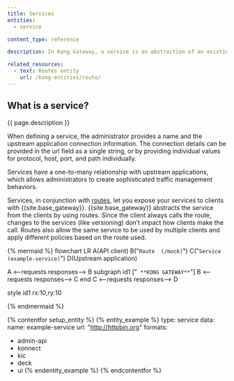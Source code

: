 ```yaml
---
title: Services
entities:
  - service

content_type: reference

description: In Kong Gateway, a service is an abstraction of an existing upstream application. Services can store collections of objects like plugin configurations, and policies, and they can be associated with routes.

related_resources:
  - text: Routes entity
    url: /kong-entities/route/
---
```


## What is a service?

{{ page.description }}

When defining a service, the administrator provides a name and the upstream application connection information. The connection details can be provided in the url field as a single string, or by providing individual values for protocol, host, port, and path individually.

Services have a one-to-many relationship with upstream applications, which allows administrators to create sophisticated traffic management behaviors.

Services, in conjunction with [routes](/kong-entities/route/), let you expose your services to clients with {{site.base_gateway}}. {{site.base_gateway}} abstracts the service from the clients by using routes. Since the client always calls the route, changes to the services (like versioning) don’t impact how clients make the call. Routes also allow the same service to be used by multiple clients and apply different policies based on the route used.

{% mermaid %}
flowchart LR
  A(API client)
  B("`Route 
  (/mock)`")
  C("`Service
  (example-service)`")
  D(Upstream 
  application)
  
  A <--requests
  responses--> B
  subgraph id1 ["`
  **KONG GATEWAY**`"]
    B <--requests
    responses--> C
  end
  C <--requests
  responses--> D

  style id1 rx:10,ry:10
  
{% endmermaid %}

{% contentfor setup_entity %}
{% entity_example %}
type: service
data:
  name: example-service
  url: "http://httpbin.org"
formats:
  - admin-api
  - konnect
  - kic
  - deck
  - ui
{% endentity_example %}
{% endcontentfor %}